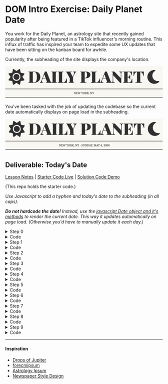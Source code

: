 # DOM Intro Exercise: Daily Planet Date

You work for the Daily Planet, an astrology site that recently gained popularity after being featured in a TikTok influencer's morning routine. This influx of traffic has inspired your team to expedite some UX updates that have been sitting on the kanban board for awhile.

Currently, the subheading of the site displays the company's location.

![NEW YORK, NY - SUNDAY, MAY 4, 3000](example1.png)

You've been tasked with the job of updating the codebase so the current date automatically displays on page load in the subheading.

![NEW YORK, NY - SUNDAY, MAY 4, 3000](example2.png)

## Deliverable: Today's Date

[Lesson Notes](https://git.generalassemb.ly/SEI-Standard-Curriculum/SEIR-Course-Materials/blob/main/Unit_1/04-dom/4.1-dom-intro.md) | [Starter Code Live]( https://pages.git.generalassemb.ly/taylor-darneille/dom-intro-exercise/) | [Solution Code Demo](https://pages.git.generalassemb.ly/taylor-darneille/dom-intro-solution/)

(This repo holds the starter code.)

_Use Javascript to add a hyphen and today's date to the subheading (in all caps)._

_**Do not hardcode the date!** Instead, use the [javascript Date object and it's methods](https://www.w3schools.com/jsref/jsref_obj_date.asp) to render the current date. This way it updates automatically on page load. (Otherwise you'd have to manually update it each day.)_

<details>
    <summary>Step 0</summary>
    If you haven't noticed yet - the javascript isn't linked to the html yet! Throw a <code>script</code> tag at the bottom of the body or use the <code>defer</code> attribute and put it in the <code>head</code>. Make sure it goes below the font awesome <code>script</code> tag that is already present in the <code>head</code>.
</details>
<details>
    <summary>Code</summary>
    <code>    
        <script src="script.js" defer></script>
    </code>
</details>
<details><summary>Step 1</summary>
    Get today's date and store it in a variable
</details>
<details><summary>Code</summary>
    <code>const d = new Date()</code>
</details>
<details><summary>Step 2</summary>
    Use the [getMonth()](https://www.w3schools.com/jsref/jsref_getmonth.asp) method on the date to get a number for the month.
</details>
<details><summary>Code</summary>
    <code>const monthIndex = d.getMonth()</code>
</details>
<details><summary>Step 3</summary>
    Create an array of all 12 months in order, starting with January. Use the <code>monthIndex</code> to pull the name of the current month from this array and store it in a variable.
</details>
<details><summary>Code</summary>
    <code>
        const months = ["January","February","March","April","May","June","July","August","September","October","November","December"]
        const month = months[monthIndex]
    </code>
</details>
<details><summary>Step 4</summary>
    Repeat steps 2 & 3 using <code>getDay()</code> to acquire the day of the week.
</details>
<details><summary>Code</summary>
    <code>
        const days = ["Sunday","Monday","Tuesday","Wednesday","Thursday","Friday","Saturday"]
        const day = days[d.getDay()]
    </code>
</details>
<details><summary>Step 5</summary>
    Use<code>getDate()</code> to acquire the date number.
</details>
<details><summary>Code</summary>
    <code>const date = d.getDate()</code>
</details>
<details><summary>Step 6</summary>
    Use<code>getFullYear()</code> to acquire the year number.
</details>
<details><summary>Code</summary>
    <code>const year = d.getFullYear()</code>
</details>
<details><summary>Step 7</summary>
    Use string interpolation or concatenation to build the string you want to add to the subheading. Don't forget the hyphen, spaces, and commas!
</details>
<details><summary>Code</summary>
    <code>
        const dString = ` - ${day}, ${month} ${date}, ${year}`
    </code>
</details>
<details><summary>Step 8</summary>
    Select the DOM element that holds the subheading and store it in a variable.
</details>
<details><summary>Code</summary>
    <code>
        const section = document.querySelector(".subhead")
    </code>
</details>
<details><summary>Step 9</summary>
    Use string concatenation to add your date string to the current <code>innerText</code> of the subheading. Make it uppercase!
</details>
<details><summary>Code</summary>
    <code>
        section.innerText = section.innerText+dString.toUpperCase()
    </code>
</details>

---
#### Inspiration
* [Drops of Jupiter](https://youtu.be/7Xf-Lesrkuc)
* [forecmipsum](https://forcemipsum.com/)
* [Astrology Ipsum](https://iyanna-buffaloe.github.io/astrology-ipsum/)
* [Newspaper Style Design](https://codepen.io/silkine/pen/QWBxVX)